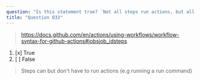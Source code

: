 ```yaml
---
question: "Is this statement true? `Not all steps run actions, but all actions run as a step`"
title: "Question 033"
---
```


> https://docs.github.com/en/actions/using-workflows/workflow-syntax-for-github-actions#jobsjob_idsteps
1. [x] True
1. [ ] False
> Steps can but don't have to run actions (e.g running a run command)
